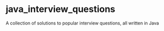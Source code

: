 # java_interview_questions

A collection of solutions to popular interview questions, all written in Java
